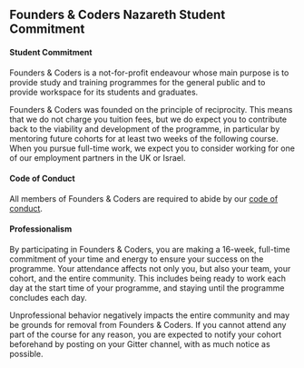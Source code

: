 ## Founders & Coders Nazareth Student Commitment

#### Student Commitment

Founders & Coders is a not-for-profit endeavour whose main purpose is to provide study and training programmes for the general public and to provide workspace for its students and graduates.

Founders & Coders was founded on the principle of reciprocity. This means that we do not charge you tuition fees, but we do expect you to contribute back to the viability and development of the programme, in particular by mentoring future cohorts for at least two weeks of the following course. When you pursue full-time work, we expect you to consider working for one of our employment partners in the UK or Israel.

#### Code of Conduct

All members of Founders & Coders are required to abide by our [code of conduct](https://github.com/foundersandcoders/master-reference/blob/master/code_of_conduct.md).

#### Professionalism

By participating in Founders & Coders, you are making a 16-week, full-time commitment of your time and energy to ensure your success on the programme. Your attendance affects not only you, but also your team, your cohort, and the entire community. This includes being ready to work each day at the start time of your programme, and staying until the programme concludes each day.

Unprofessional behavior negatively impacts the entire community and may be grounds for removal from Founders & Coders. If you cannot attend any part of the course for any reason, you are expected to notify your cohort beforehand by posting on your Gitter channel, with as much notice as possible.
